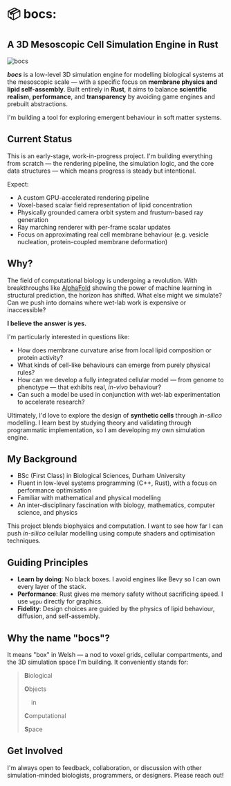 # 📦 bocs: 
## A 3D Mesoscopic Cell Simulation Engine in Rust
![bocs](https://github.com/user-attachments/assets/f35ea680-3fa7-4364-b9fb-f54a32d6f4a1) 

***bocs*** is a low-level 3D simulation engine for modelling biological systems at the mesoscopic scale — with a specific focus on **membrane physics and lipid self-assembly**. Built entirely in **Rust**, it aims to balance **scientific realism**, **performance**, and **transparency** by avoiding game engines and prebuilt abstractions.

I'm building a tool for exploring emergent behaviour in soft matter systems.

## Current Status

This is an early-stage, work-in-progress project. I'm building everything from scratch — the rendering pipeline, the simulation logic, and the core data structures — which means progress is steady but intentional.

Expect:

* A custom GPU-accelerated rendering pipeline
* Voxel-based scalar field representation of lipid concentration
* Physically grounded camera orbit system and frustum-based ray generation
* Ray marching renderer with per-frame scalar updates
* Focus on approximating real cell membrane behaviour (e.g. vesicle nucleation, protein-coupled membrane deformation)


## Why?

The field of computational biology is undergoing a revolution. With breakthroughs like [AlphaFold](https://alphafold.ebi.ac.uk/) showing the power of machine learning in structural prediction, the horizon has shifted. What else might we simulate? Can we push into domains where wet-lab work is expensive or inaccessible?

**I believe the answer is yes.**

I'm particularly interested in questions like:

* How does membrane curvature arise from local lipid composition or protein activity?
* What kinds of cell-like behaviours can emerge from purely physical rules?
* How can we develop a fully integrated cellular model — from genome to phenotype — that exhibits real, *in-vivo* behaviour?
* Can such a model be used in conjunction with wet-lab experimentation to accelerate research?

Ultimately, I'd love to explore the design of **synthetic cells** through *in-silico* modelling. I learn best by studying theory and validating through programmatic implementation, so I am developing my own simulation engine.


## My Background

* BSc (First Class) in Biological Sciences, Durham University
* Fluent in low-level systems programming (C++, Rust), with a focus on performance optimisation
* Familiar with mathematical and physical modelling
* An inter-disciplinary fascination with biology, mathematics, computer science, and physics

This project blends biophysics and computation. I want to see how far I can push *in-silico* cellular modelling using compute shaders and optimisation techniques.


## Guiding Principles

* **Learn by doing**: No black boxes. I avoid engines like Bevy so I can own every layer of the stack.
* **Performance**: Rust gives me memory safety without sacrificing speed. I use `wgpu` directly for graphics.
* **Fidelity**: Design choices are guided by the physics of lipid behaviour, diffusion, and self-assembly.


## Why the name "bocs"?

It means "box" in Welsh — a nod to voxel grids, cellular compartments, and the 3D simulation space I'm building. It conveniently stands for:

> **B**iological
>
> **O**bjects
>
>     in
>
> **C**omputational
>
> **S**pace


## Get Involved

I'm always open to feedback, collaboration, or discussion with other simulation-minded biologists, programmers, or designers. Please reach out!
